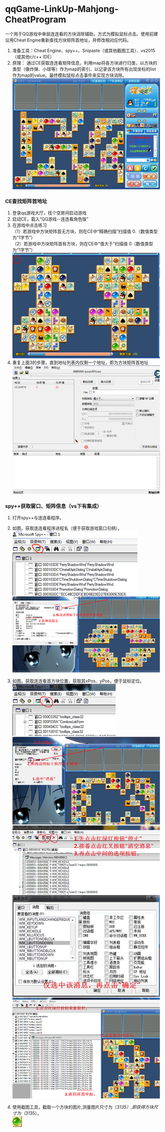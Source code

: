 # qqGame-LinkUp-Mahjong-CheatProgram
一个用于QQ游戏中单层连连看的方块消除辅助，方式为模拟鼠标点击。使用前建议用Cheat Engine重新查找方块矩阵首地址，并修改相对应代码。
1. 准备工具：Cheat Engine、spy++、Snipaste（或其他截图工具）、vs2015（或其他c/c++ IDE）
2. 原理： 通过CE获取连连看矩阵信息，利用map将各方块进行归类，以方块的类型（像炸弹、小球等）作为map的索引、以记录该方块所有出现坐标的list作为map的value。最终模拟鼠标点击事件来实现方块消除。
![image](https://github.com/Gaveu/qqGame-LinkUp-Mahjong-CheatProgram/blob/master/LLKfuzhu/picture/01.png)


### CE查找矩阵首地址
1. 登录qq游戏大厅，找个空房间启动游戏
2. 启动CE，载入“QQ游戏--连连看角色版”
3. 在游戏中点击练习</br>
（1）若游戏中方块矩阵首无方块，则在CE中“精确扫描”扫描值 0.（数值类型为“1字节”）</br>
（2）若游戏中方块矩阵首有方块，则在CE中“值大于”扫描值 0（数值类型为“1字节”）</br>
![image](https://github.com/Gaveu/qqGame-LinkUp-Mahjong-CheatProgram/blob/master/LLKfuzhu/picture/02.png)
4. 重复上面3的步骤，直到地址列表内仅剩一个地址，即为方块矩阵首地址</br>
![image](https://github.com/Gaveu/qqGame-LinkUp-Mahjong-CheatProgram/blob/master/LLKfuzhu/picture/03.png)

### spy++获取窗口、矩阵信息（vs下有集成）
1. 打开spy++与连连看程序。
2. 如图，获取连连看程序进程名（便于获取游戏窗口句柄）。</br>
![image](https://github.com/Gaveu/qqGame-LinkUp-Mahjong-CheatProgram/blob/master/LLKfuzhu/picture/04.png)</br>
![image](https://github.com/Gaveu/qqGame-LinkUp-Mahjong-CheatProgram/blob/master/LLKfuzhu/picture/05.png)


3. 如图，获取连连看首方块位置，获取其xPos、yPos，便于鼠标定位。</br>
![image](https://github.com/Gaveu/qqGame-LinkUp-Mahjong-CheatProgram/blob/master/LLKfuzhu/picture/06.png)</br>
![image](https://github.com/Gaveu/qqGame-LinkUp-Mahjong-CheatProgram/blob/master/LLKfuzhu/picture/07.png)</br>
![image](https://github.com/Gaveu/qqGame-LinkUp-Mahjong-CheatProgram/blob/master/LLKfuzhu/picture/08.png)</br>
![image](https://github.com/Gaveu/qqGame-LinkUp-Mahjong-CheatProgram/blob/master/LLKfuzhu/picture/09.png)</br>
![image](https://github.com/Gaveu/qqGame-LinkUp-Mahjong-CheatProgram/blob/master/LLKfuzhu/picture/10.png)


4. 使用截图工具，截取一个方块的图片,测量图片尺寸为（31*35）,即获得方块尺寸为（31*35）。</br>
![image](https://github.com/Gaveu/qqGame-LinkUp-Mahjong-CheatProgram/blob/master/LLKfuzhu/picture/11.png)
